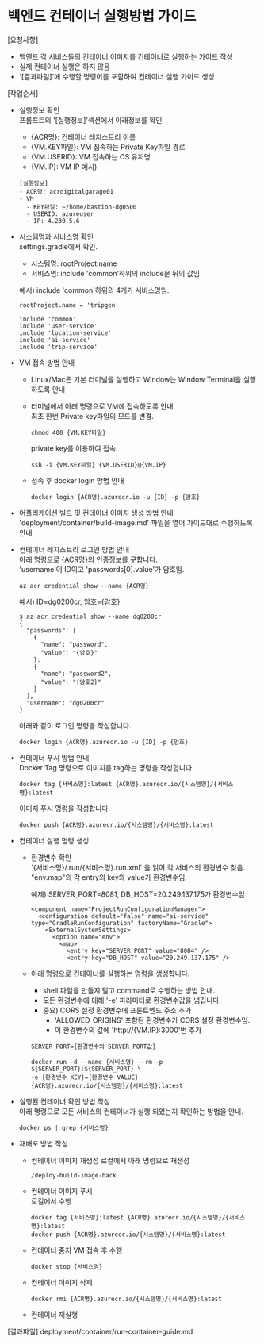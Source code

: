 # 백엔드 컨테이너 실행방법 가이드

[요청사항]  
- 백엔드 각 서비스들의 컨테이너 이미지를 컨테이너로 실행하는 가이드 작성  
- 실제 컨테이너 실행은 하지 않음   
- '[결과파일]'에 수행할 명령어를 포함하여 컨테이너 실행 가이드 생성    

[작업순서]
- 실행정보 확인   
  프롬프트의 '[실행정보]'섹션에서 아래정보를 확인  
  - {ACR명}: 컨테이너 레지스트리 이름 
  - {VM.KEY파일}: VM 접속하는 Private Key파일 경로 
  - {VM.USERID}: VM 접속하는 OS 유저명
  - {VM.IP}: VM IP
  예시)
  ```
  [실행정보]
  - ACR명: acrdigitalgarage01
  - VM
    - KEY파일: ~/home/bastion-dg0500
    - USERID: azureuser
    - IP: 4.230.5.6
  ``` 
  
- 시스템명과 서비스명 확인   
  settings.gradle에서 확인.    
  - 시스템명: rootProject.name 
  - 서비스명: include 'common'하위의 include문 뒤의 값임 

  예시) include 'common'하위의 4개가 서비스명임.  
  ```
  rootProject.name = 'tripgen'

  include 'common'
  include 'user-service'
  include 'location-service'
  include 'ai-service'
  include 'trip-service'
  ```  

- VM 접속 방법 안내
  - Linux/Mac은 기본 터미널을 실행하고 Window는 Window Terminal을 실행하도록 안내   
  - 터미널에서 아래 명령으로 VM에 접속하도록 안내  
    최초 한번 Private key파일의 모드를 변경.  
    ```
    chmod 400 {VM.KEY파일}
    ``` 
    
    private key를 이용하여 접속.  
    ``` 
    ssh -i {VM.KEY파일} {VM.USERID}@{VM.IP}
    ``` 
  - 접속 후 docker login 방법 안내   
    ```
    docker login {ACR명}.azurecr.io -u {ID} -p {암호}
    ```

- 어플리케이션 빌드 및 컨테이너 이미지 생성 방법 안내     
  'deployment/container/build-image.md' 파일을 열어 가이드대로 수행하도록 안내    

- 컨테이너 레지스트리 로그인 방법 안내     
  아래 명령으로 {ACR명}의 인증정보를 구합니다.  
  'username'이 ID이고 'passwords[0].value'가 암호임. 
  ```
  az acr credential show --name {ACR명}
  ```

  예시) ID=dg0200cr, 암호={암호}    
  ```
  $ az acr credential show --name dg0200cr 
  {
    "passwords": [
      {
        "name": "password",
        "value": "{암호}"
      },
      {
        "name": "password2",
        "value": "{암호2}"
      }
    ],
    "username": "dg0200cr"
  }
  ```
  
  아래와 같이 로그인 명령을 작성합니다.   
  ```
  docker login {ACR명}.azurecr.io -u {ID} -p {암호}
  ```

- 컨테이너 푸시 방법 안내   
  Docker Tag 명령으로 이미지를 tag하는 명령을 작성합니다.   
  ```
  docker tag {서비스명}:latest {ACR명}.azurecr.io/{시스템명}/{서비스명}:latest 
  ```
  이미지 푸시 명령을 작성합니다.   
  ```
  docker push {ACR명}.azurecr.io/{시스템명}/{서비스명}:latest
  ```

- 컨테이너 실행 명령 생성    
  - 환경변수 확인    
    '{서비스명}/.run/{서비스명}.run.xml' 을 읽어 각 서비스의 환경변수 찾음.      
    "env.map"의 각 entry의 key와 value가 환경변수임.   
      
    예제) SERVER_PORT=8081, DB_HOST=20.249.137.175가 환경변수임 
    ```
    <component name="ProjectRunConfigurationManager">
      <configuration default="false" name="ai-service" type="GradleRunConfiguration" factoryName="Gradle">
        <ExternalSystemSettings>
          <option name="env">
            <map>
              <entry key="SERVER_PORT" value="8084" />
              <entry key="DB_HOST" value="20.249.137.175" />
    ```

  - 아래 명령으로 컨테이너를 실행하는 명령을 생성합니다.    
    - shell 파일을 만들지 말고 command로 수행하는 방법 안내.        
    - 모든 환경변수에 대해 '-e' 파라미터로 환경변수값을 넘깁니다.  
    - 중요) CORS 설정 환경변수에 프론트엔드 주소 추가   
      - 'ALLOWED_ORIGINS' 포함된 환경변수가 CORS 설정 환경변수임.  
      - 이 환경변수의 값에 'http://{VM.IP}:3000'번 추가  
    
    ```
    SERVER_PORT={환경변수의 SERVER_PORT값}

    docker run -d --name {서비스명} --rm -p ${SERVER_PORT}:${SERVER_PORT} \
    -e {환경변수 KEY}={환경변수 VALUE} 
    {ACR명}.azurecr.io/{시스템명}/{서비스명}:latest
    ```

- 실행된 컨테이너 확인 방법 작성    
  아래 명령으로 모든 서비스의 컨테이너가 실행 되었는지 확인하는 방법을 안내.     
  ```
  docker ps | grep {서비스명}
  ```
- 재배포 방법 작성
  - 컨테이너 이미지 재생성 
    로컬에서 아래 명령으로 재생성 
    ```
    /deploy-build-image-back 
    ```
  - 컨테이너 이미지 푸시  
    로컬에서 수행  
    ```
    docker tag {서비스명}:latest {ACR명}.azurecr.io/{시스템명}/{서비스명}:latest
    docker push {ACR명}.azurecr.io/{시스템명}/{서비스명}:latest
    ```     
  - 컨테이너 중지
    VM 접속 후 수행   
    ```
    docker stop {서비스명}
    ```
  - 컨테이너 이미지 삭제  
    ```
    docker rmi {ACR명}.azurecr.io/{시스템명}/{서비스명}:latest
    ``` 
  - 컨테이너 재실행 
  
[결과파일]
deployment/container/run-container-guide.md
  
